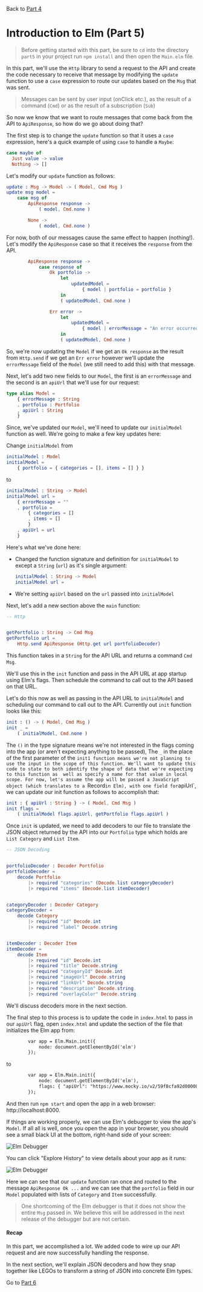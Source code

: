
Back to [Part 4](../part4/README.md)

# Introduction to Elm (Part 5)

>Before getting started with this part, be sure to `cd` into the directory `part5` in your project run `npm install` and then open the `Main.elm` file.

In this part, we'll use the `Http` library to send a request to the API and create the code necessary to receive that message by modifying the `update` function to use a `case` expression to route our updates based on the `Msg` that was sent.

>Messages can be sent by user input (onClick etc.), as the result of a command (`Cmd`) or as the result of a subscription (`Sub`)  

So now we know that we want to route messages that come back from the API to `ApiResponse`, so how do we go about doing that?

The first step is to change the `update` function so that it uses a `case` expression, here's a quick example of using `case` to handle a `Maybe`:

```elm
case maybe of
  Just value -> value
  Nothing -> []
```

Let's modify our `update` function as follows:

```elm
update : Msg -> Model -> ( Model, Cmd Msg )
update msg model =
    case msg of
        ApiResponse response ->
            ( model, Cmd.none )

        None ->
            ( model, Cmd.none )
```

For now, both of our messages cause the same effect to happen (nothing!). Let's modify the `ApiResponse` case so that it receives the `response` from the API.

```elm
        ApiResponse response ->
            case response of
                Ok portfolio ->
                    let
                        updatedModel =
                            { model | portfolio = portfolio }
                    in
                    ( updatedModel, Cmd.none )

                Err error ->
                    let
                        updatedModel =
                            { model | errorMessage = "An error occurred while attempting to fetch your portfolio" }
                    in
                    ( updatedModel, Cmd.none )
```

So, we're now updating the `Model` if we get an `Ok response` as the result from `Http.send` if we get an `Err error` however we'll update the `errorMessage` field of the `Model` (we still need to add this) with that message.

Next, let's add two new fields to our `Model`, the first is an `errorMessage` and the second is an `apiUrl` that we'll use for our request:

```elm
type alias Model =
    { errorMessage : String
    , portfolio : Portfolio
    , apiUrl : String
    }
```

Since, we've updated our `Model`, we'll need to update our `initialModel` function as well. We're going to make a few key updates here:

Change `initialModel` from

```elm
initialModel : Model
initialModel =
    { portfolio = { categories = [], items = [] } }
```

to

```elm
initialModel : String -> Model
initialModel url =
    { errorMessage = ""
    , portfolio =
        { categories = []
        , items = []
        }
    , apiUrl = url
    }
```

Here's what we've done here:

- Changed the function signature and definition for `initialModel` to except a `String` (`url`) as it's single argument:

  ```elm
  initialModel : String -> Model
  initialModel url =
  ```
- We're setting `apiUrl` based on the `url` passed into `initialModel`

Next, let's add a new section above the `main` function:

```elm
-- Http


getPortfolio : String -> Cmd Msg
getPortfolio url =
    Http.send ApiResponse (Http.get url portfolioDecoder)
```

This function takes in a `String` for the API URL and returns a command `Cmd Msg`.

We'll use this in the `init` function and pass in the API URL at app startup using Elm's flags. Then schedule the command to call out to the API based on that URL.

Let's do this now as well as passing in the API URL to `initialModel` and scheduling our
command to call out to the API. Currently out `init` function looks like this:

```elm
init : () -> ( Model, Cmd Msg )
init _ =
    ( initialModel, Cmd.none )
```

The `()` in the type signature means we're not interested in the flags coming into the app (or aren't expecting anything to be passed), The `_` in the place of the first parameter of the `init1 function means we're not planning to use the input in the scope of this function. We'll want to update this code to state to both identify the shape of data that we're expecting to this function as 
well as specify a name for that value in local scope. For now, let's assume the app will be passed a JavaScript object (which translates to a `Record` in Elm), with one field for `apiUrl`, we can update our init function as follows to accomplish that:

```elm
init : { apiUrl : String } -> ( Model, Cmd Msg )
init flags =
    ( initialModel flags.apiUrl, getPortfolio flags.apiUrl )
```

Once `init` is updated, we need to add decoders to our file to translate the JSON object returned by
the API into our `Portfolio` type which holds are `List Category` and `List Item`.

```elm
-- JSON Decoding


portfolioDecoder : Decoder Portfolio
portfolioDecoder =
    decode Portfolio
        |> required "categories" (Decode.list categoryDecoder)
        |> required "items" (Decode.list itemDecoder)


categoryDecoder : Decoder Category
categoryDecoder =
    decode Category
        |> required "id" Decode.int
        |> required "label" Decode.string


itemDecoder : Decoder Item
itemDecoder =
    decode Item
        |> required "id" Decode.int
        |> required "title" Decode.string
        |> required "categoryId" Decode.int
        |> required "imageUrl" Decode.string
        |> required "linkUrl" Decode.string
        |> required "description" Decode.string
        |> required "overlayColor" Decode.string
```

We'll discuss decoders more in the next section.

The final step to this process is to update the code in `index.html` to pass in our `apiUrl` flag, open `index.html` and update the section of the file that initializes the Elm app from:

```html
        var app = Elm.Main.init({
            node: document.getElementById('elm')
        });
```

to

```html
        var app = Elm.Main.init({
            node: document.getElementById('elm'),
            flags: { "apiUrl": "https://www.mocky.io/v2/59f8cfa92d0000891dad41ed" }
        });
```

And then run `npm start` and open the app in a web browser: http://localhost:8000.

If things are working properly, we can use Elm's debugger to view the app's `Model`. If all all is well, once you open the app in your browser, you should see a small black UI at the bottom, 
right-hand side of your screen:

![Elm Debugger](static/images/elm-debugger.png)

You can click "Explore History" to view details about your app as it runs:

![Elm Debugger](static/images/elm-debugger-expanded.png)

Here we can see that our `update` function ran once and routed to the message `ApiResponse Ok ...` and we can see that 
the `portfolio` field in our `Model` populated with lists of `Category` and `Item` successfully. 
 
>One shortcoming of the Elm debugger is that it does not show the entire `Msg` passed in. We believe this will be addressed in the next release of the debugger but are not certain.

#### Recap

In this part, we accomplished a lot. We added code to wire up our API request and are now successfully 
handling the response.

In the next section, we'll explain JSON decoders and how they snap together like LEGOs to transform
a string of JSON into concrete Elm types.

Go to [Part 6](../part6/README.md)